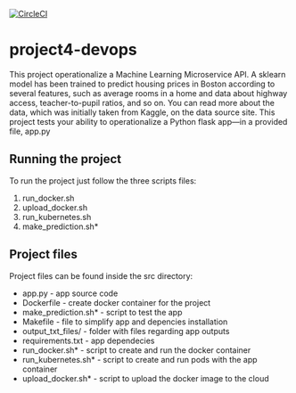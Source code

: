 [![CircleCI](https://circleci.com/gh/nulladams/project4-devops/tree/master.svg?style=svg)](https://circleci.com/gh/nulladams/project4-devops/tree/master)

# project4-devops

This project operationalize a Machine Learning Microservice API. A sklearn model has been trained to predict housing prices in Boston according to several features, such as average rooms in a home and data about highway access, teacher-to-pupil ratios, and so on. You can read more about the data, which was initially taken from Kaggle, on the data source site. This project tests your ability to operationalize a Python flask app—in a provided file, app.py

## Running the project

To run the project just follow the three scripts files:
1) run_docker.sh
2) upload_docker.sh
3) run_kubernetes.sh
4) make_prediction.sh*

## Project files
Project files can be found inside the src directory:
- app.py - app source code
- Dockerfile - create docker container  for the project
- make_prediction.sh* - script to test the app
- Makefile - file to simplify app and depencies installation
- output_txt_files/ - folder with files regarding app outputs
- requirements.txt - app dependecies
- run_docker.sh* - script to create and run the docker container
- run_kubernetes.sh* - script to create and run pods with the app container
- upload_docker.sh* - script to upload the docker image to the cloud


